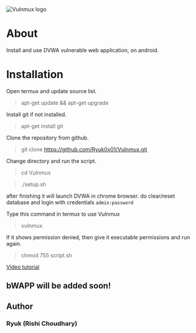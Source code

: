 ![Vulnmux logo](https://files.ryuk.tech/vulnmux/images/logo.png)

# About
Install and use DVWA vulnerable web application,
on android.


# Installation

Open termux and update source list.

>apt-get update && apt-get upgrade

Install git if not installed.

>apt-get install git

Clone the repository from github.

>git clone https://github.com/Ryuk0x01/Vulnmux.git

Change directory and run the script.

>cd Vulnmux

>./setup.sh

after finishing it will launch DVWA in chrome browser.
do clear/reset database and login with credentials `admin:password`

Type this command in termux to use Vulnmux
>vulnmux

If it shows permission denied, then give it executable permissions and run again.

>chmod 755 script.sh

[Video tutorial](https://youtu.be/_PsErc36CmI)

## bWAPP will be added soon!


## Author
### Ryuk (Rishi Choudhary)
